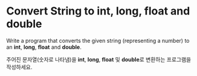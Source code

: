 # Convert String to int, long, float and double

Write a program that converts the given string (representing a number) to an **int**, **long**, **float** and **double**.

주어진 문자열(숫자로 나타냄)을 **int**, **long**, **float** 및 **double**로 변환하는 프로그램을 작성하세요.
